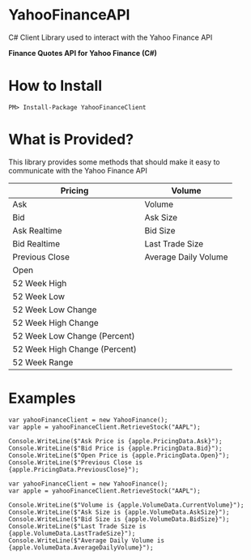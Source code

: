 # YahooFinanceAPI

C# Client Library used to interact with the Yahoo Finance API

<b>Finance Quotes API for Yahoo Finance (C#)</b>

<h1>How to Install</h1>

`PM> Install-Package YahooFinanceClient`

<h1>What is Provided?</h1>

This library provides some methods that should make it easy to communicate with the Yahoo Finance API

| Pricing                       | Volume               |
|-------------------------------|----------------------|
| Ask                           | Volume               |
| Bid                           | Ask Size             |
| Ask Realtime                  | Bid Size             |
| Bid Realtime                  | Last Trade Size      |
| Previous Close                | Average Daily Volume |
| Open                          |                      |
| 52 Week High                  |                      |
| 52 Week Low                   |                      |
| 52 Week Low Change            |                      |
| 52 Week High Change           |                      |
| 52 Week Low Change (Percent)  |                      |
| 52 Week High Change (Percent) |                      |
| 52 Week Range                 |                      |

<h1>Examples</h1>

````
var yahooFinanceClient = new YahooFinance();
var apple = yahooFinanceClient.RetrieveStock("AAPL");

Console.WriteLine($"Ask Price is {apple.PricingData.Ask}");
Console.WriteLine($"Bid Price is {apple.PricingData.Bid}");
Console.WriteLine($"Open Price is {apple.PricingData.Open}");
Console.WriteLine($"Previous Close is {apple.PricingData.PreviousClose}");
````

````
var yahooFinanceClient = new YahooFinance();
var apple = yahooFinanceClient.RetrieveStock("AAPL");

Console.WriteLine($"Volume is {apple.VolumeData.CurrentVolume}");
Console.WriteLine($"Ask Size is {apple.VolumeData.AskSize}");
Console.WriteLine($"Bid Size is {apple.VolumeData.BidSize}");
Console.WriteLine($"Last Trade Size is {apple.VolumeData.LastTradeSize}");
Console.WriteLine($"Average Daily Volume is {apple.VolumeData.AverageDailyVolume}");
````            
